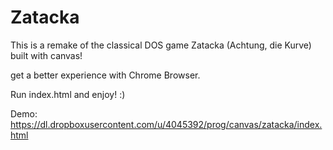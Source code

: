 # Zatacka

This is a remake of the classical DOS game Zatacka (Achtung, die Kurve) built with canvas!

get a better experience with Chrome Browser.

Run index.html and enjoy! :)

Demo: https://dl.dropboxusercontent.com/u/4045392/prog/canvas/zatacka/index.html
